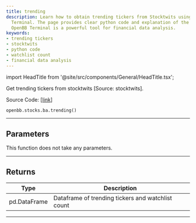 ```yaml
---
title: trending
description: Learn how to obtain trending tickers from Stocktwits using the OpenBB
  Terminal. The page provides clear python code and explanation of the returned dataframe.
  OpenBB Terminal is a powerful tool for financial data analysis.
keywords:
- trending tickers
- stocktwits
- python code
- watchlist count
- financial data analysis
---
```


import HeadTitle from '@site/src/components/General/HeadTitle.tsx';

<HeadTitle title="stocks.ba.trending - Reference | OpenBB SDK Docs" />

Get trending tickers from stocktwits [Source: stocktwits].

Source Code: [[link](https://github.com/OpenBB-finance/OpenBBTerminal/tree/main/openbb_terminal/common/behavioural_analysis/stocktwits_model.py#L75)]

```python wordwrap
openbb.stocks.ba.trending()
```

---

## Parameters

This function does not take any parameters.

---

## Returns

| Type | Description |
| ---- | ----------- |
| pd.DataFrame | Dataframe of trending tickers and watchlist count |
---

